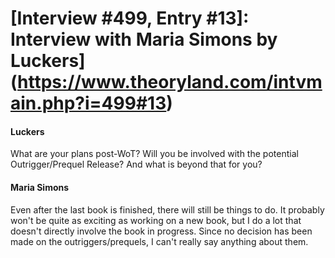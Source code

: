 # [Interview #499, Entry #13]: Interview with Maria Simons by Luckers](https://www.theoryland.com/intvmain.php?i=499#13)

#### Luckers

What are your plans post-WoT? Will you be involved with the potential Outrigger/Prequel Release? And what is beyond that for you?

#### Maria Simons

Even after the last book is finished, there will still be things to do. It probably won't be quite as exciting as working on a new book, but I do a lot that doesn't directly involve the book in progress. Since no decision has been made on the outriggers/prequels, I can't really say anything about them.

